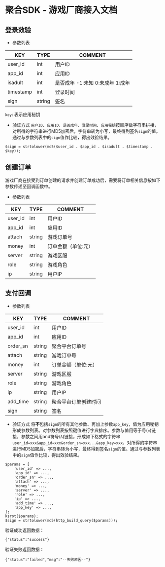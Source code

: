 # 聚合SDK - 游戏厂商接入文档

## 登录效验
- 参数列表

| KEY      | TYPE    | COMMENT |
| -------- | ------- | ------- |
| user_id | int     | 用户ID      |
| app_id   | int     | 应用ID     |
| isadult | int     | 是否成年 -1:未知 0:未成年 1:成年    |
| timestamp | int    | 登录时间    |
| sign | string   | 签名    |

`key`: 表示应用秘钥

- 验证方式
`用户ID`、`应用ID`、`是否成年`、`登录时间`、`应用秘钥`按顺序做字符串拼接，对所得的字符串进行MD5加密后，字符串转为小写，最终得到签名`sign`的值。通过与参数列表中的`sign`值作比较，得出效验结果。
```
$sign = strtolower(md5($user_id . $app_id . $isadult . $timestamp . $key));
```

## 创建订单
游戏厂商在接受到订单创建的请求并创建订单成功后，需要将订单相关信息按如下参数传递至回调函数中。
- 参数列表

| KEY      | TYPE    | COMMENT |
| -------- | ------- | ------- |
| user_id | int     | 用户ID      |
| app_id   | int     | 应用ID     |
| attach   | string     | 游戏订单号     |
| money   | int     | 订单金额（单位:元）     |
| server   | string     | 游戏区服     |
| role   | string     | 游戏角色     |
| ip   | string     | 用户IP     |

## 支付回调
- 参数列表

| KEY      | TYPE    | COMMENT |
| -------- | ------- | ------- |
| user_id | int     | 用户ID      |
| app_id   | int     | 应用ID     |
| order_sn   | string     | 聚合平台订单号     |
| attach   | string     | 游戏订单号     |
| money   | int     | 订单金额（单位:元）     |
| server   | string     | 游戏区服     |
| role   | string     | 游戏角色     |
| ip   | string     | 用户IP     |
| add_time   | string     | 聚合平台订单创建时间     |
| sign   | string     | 签名     |

- 验证方式
将**不**包括`sign`的所有其他参数、再加上参数`app_key`，值为应用秘钥形成参数列表。对参数列表按照键值进行字典排序。参数与值用等于号(`=`)链接，参数之间用and符号(`&`)链接，形成如下格式的字符串`user_id=xxx&app_id=xxx&order_sn=xxx...&app_key=xxx`，对所得的字符串进行MD5加密后，字符串转为小写，最终得到签名`sign`的值。通过与参数列表中的`sign`值作比较，得出效验结果。
```
$params = [
    'user_id' => ...,
    'app_id' => ...,
    'order_sn' => ...,
    'attach' => ...,
    'money' => ...,
    'server' => ...,
    'role' => ...,
    'ip' => ...,
    'add_time' => ...,
    'app_key' => ...,
];
ksrot($params);
$sign = strtolower(md5(http_build_query($params)));
```

验证成功返回数据：
```
{"status":"success"}
```

验证失败返回数据：
```
{"status":"failed","msg":"--失败原因--"}
```




